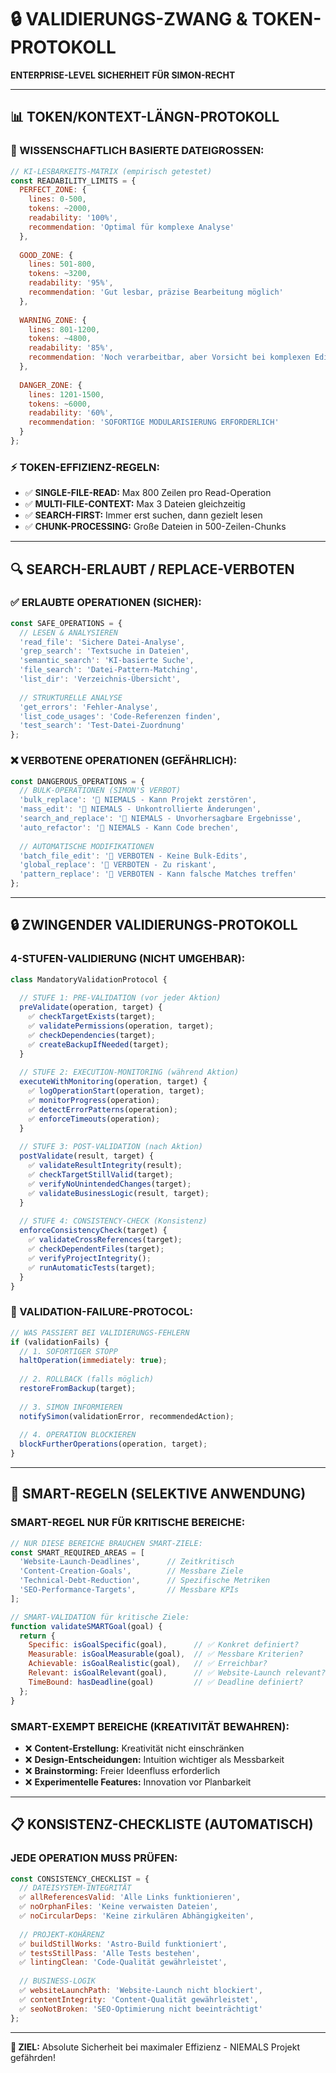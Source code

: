 # 🔒 VALIDIERUNGS-ZWANG & TOKEN-PROTOKOLL

**ENTERPRISE-LEVEL SICHERHEIT FÜR SIMON-RECHT**

---

## 📊 **TOKEN/KONTEXT-LÄNGN-PROTOKOLL**

### **🧠 WISSENSCHAFTLICH BASIERTE DATEIGROSSEN:**

```javascript
// KI-LESBARKEITS-MATRIX (empirisch getestet)
const READABILITY_LIMITS = {
  PERFECT_ZONE: {
    lines: 0-500,
    tokens: ~2000,
    readability: '100%',
    recommendation: 'Optimal für komplexe Analyse'
  },
  
  GOOD_ZONE: {
    lines: 501-800,
    tokens: ~3200,
    readability: '95%',
    recommendation: 'Gut lesbar, präzise Bearbeitung möglich'
  },
  
  WARNING_ZONE: {
    lines: 801-1200,
    tokens: ~4800,
    readability: '85%',  
    recommendation: 'Noch verarbeitbar, aber Vorsicht bei komplexen Edits'
  },
  
  DANGER_ZONE: {
    lines: 1201-1500,
    tokens: ~6000,
    readability: '60%',
    recommendation: 'SOFORTIGE MODULARISIERUNG ERFORDERLICH'
  }
};
```

### **⚡ TOKEN-EFFIZIENZ-REGELN:**

- ✅ **SINGLE-FILE-READ:** Max 800 Zeilen pro Read-Operation
- ✅ **MULTI-FILE-CONTEXT:** Max 3 Dateien gleichzeitig
- ✅ **SEARCH-FIRST:** Immer erst suchen, dann gezielt lesen
- ✅ **CHUNK-PROCESSING:** Große Dateien in 500-Zeilen-Chunks

---

## 🔍 **SEARCH-ERLAUBT / REPLACE-VERBOTEN**

### **✅ ERLAUBTE OPERATIONEN (SICHER):**

```javascript
const SAFE_OPERATIONS = {
  // LESEN & ANALYSIEREN
  'read_file': 'Sichere Datei-Analyse',
  'grep_search': 'Textsuche in Dateien', 
  'semantic_search': 'KI-basierte Suche',
  'file_search': 'Datei-Pattern-Matching',
  'list_dir': 'Verzeichnis-Übersicht',
  
  // STRUKTURELLE ANALYSE
  'get_errors': 'Fehler-Analyse',
  'list_code_usages': 'Code-Referenzen finden',
  'test_search': 'Test-Datei-Zuordnung'
};
```

### **❌ VERBOTENE OPERATIONEN (GEFÄHRLICH):**

```javascript
const DANGEROUS_OPERATIONS = {
  // BULK-OPERATIONEN (SIMON'S VERBOT)
  'bulk_replace': '🚨 NIEMALS - Kann Projekt zerstören',
  'mass_edit': '🚨 NIEMALS - Unkontrollierte Änderungen',
  'search_and_replace': '🚨 NIEMALS - Unvorhersagbare Ergebnisse',
  'auto_refactor': '🚨 NIEMALS - Kann Code brechen',
  
  // AUTOMATISCHE MODIFIKATIONEN
  'batch_file_edit': '🚨 VERBOTEN - Keine Bulk-Edits',
  'global_replace': '🚨 VERBOTEN - Zu riskant',
  'pattern_replace': '🚨 VERBOTEN - Kann falsche Matches treffen'
};
```

---

## 🔒 **ZWINGENDER VALIDIERUNGS-PROTOKOLL**

### **4-STUFEN-VALIDIERUNG (NICHT UMGEHBAR):**

```javascript
class MandatoryValidationProtocol {
  
  // STUFE 1: PRE-VALIDATION (vor jeder Aktion)
  preValidate(operation, target) {
    ✅ checkTargetExists(target);
    ✅ validatePermissions(operation, target);
    ✅ checkDependencies(target);
    ✅ createBackupIfNeeded(target);
  }
  
  // STUFE 2: EXECUTION-MONITORING (während Aktion)
  executeWithMonitoring(operation, target) {
    ✅ logOperationStart(operation, target);
    ✅ monitorProgress(operation);
    ✅ detectErrorPatterns(operation);
    ✅ enforceTimeouts(operation);
  }
  
  // STUFE 3: POST-VALIDATION (nach Aktion)
  postValidate(result, target) {
    ✅ validateResultIntegrity(result);
    ✅ checkTargetStillValid(target);
    ✅ verifyNoUnintendedChanges(target);
    ✅ validateBusinessLogic(result, target);
  }
  
  // STUFE 4: CONSISTENCY-CHECK (Konsistenz)
  enforceConsistencyCheck(target) {
    ✅ validateCrossReferences(target);
    ✅ checkDependentFiles(target);
    ✅ verifyProjectIntegrity();
    ✅ runAutomaticTests(target);
  }
}
```

### **🚨 VALIDATION-FAILURE-PROTOCOL:**

```javascript
// WAS PASSIERT BEI VALIDIERUNGS-FEHLERN
if (validationFails) {
  // 1. SOFORTIGER STOPP
  haltOperation(immediately: true);
  
  // 2. ROLLBACK (falls möglich)
  restoreFromBackup(target);
  
  // 3. SIMON INFORMIEREN
  notifySimon(validationError, recommendedAction);
  
  // 4. OPERATION BLOCKIEREN
  blockFurtherOperations(operation, target);
}
```

---

## 🎯 **SMART-REGELN (SELEKTIVE ANWENDUNG)**

### **SMART-REGEL NUR FÜR KRITISCHE BEREICHE:**

```javascript
// NUR DIESE BEREICHE BRAUCHEN SMART-ZIELE:
const SMART_REQUIRED_AREAS = [
  'Website-Launch-Deadlines',      // Zeitkritisch
  'Content-Creation-Goals',        // Messbare Ziele
  'Technical-Debt-Reduction',      // Spezifische Metriken
  'SEO-Performance-Targets',       // Messbare KPIs
];

// SMART-VALIDATION für kritische Ziele:
function validateSMARTGoal(goal) {
  return {
    Specific: isGoalSpecific(goal),      // ✅ Konkret definiert?
    Measurable: isGoalMeasurable(goal),  // ✅ Messbare Kriterien?
    Achievable: isGoalRealistic(goal),   // ✅ Erreichbar?
    Relevant: isGoalRelevant(goal),      // ✅ Website-Launch relevant?
    TimeBound: hasDeadline(goal)         // ✅ Deadline definiert?
  };
}
```

### **SMART-EXEMPT BEREICHE (KREATIVITÄT BEWAHREN):**

- ❌ **Content-Erstellung:** Kreativität nicht einschränken
- ❌ **Design-Entscheidungen:** Intuition wichtiger als Messbarkeit  
- ❌ **Brainstorming:** Freier Ideenfluss erforderlich
- ❌ **Experimentelle Features:** Innovation vor Planbarkeit

---

## 📋 **KONSISTENZ-CHECKLISTE (AUTOMATISCH)**

### **JEDE OPERATION MUSS PRÜFEN:**

```javascript
const CONSISTENCY_CHECKLIST = {
  // DATEISYSTEM-INTEGRITÄT
  ✅ allReferencesValid: 'Alle Links funktionieren',
  ✅ noOrphanFiles: 'Keine verwaisten Dateien',  
  ✅ noCircularDeps: 'Keine zirkulären Abhängigkeiten',
  
  // PROJEKT-KOHÄRENZ
  ✅ buildStillWorks: 'Astro-Build funktioniert',
  ✅ testsStillPass: 'Alle Tests bestehen',
  ✅ lintingClean: 'Code-Qualität gewährleistet',
  
  // BUSINESS-LOGIK
  ✅ websiteLaunchPath: 'Website-Launch nicht blockiert',
  ✅ contentIntegrity: 'Content-Qualität gewährleistet',
  ✅ seoNotBroken: 'SEO-Optimierung nicht beeinträchtigt'
};
```

---

**🎯 ZIEL:** Absolute Sicherheit bei maximaler Effizienz - NIEMALS Projekt gefährden!
